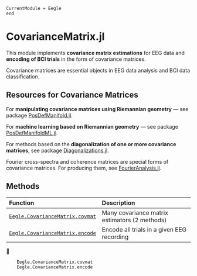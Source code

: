 ```@meta
CurrentModule = Eegle
end
```

# CovarianceMatrix.jl

This module implements **covariance matrix estimations** for EEG data and **encoding of BCI trials** in the form of covariance matrices.

Covariance matrices are essential objects in EEG data analysis and BCI data classification.

## Resources for Covariance Matrices

For **manipulating covariance matrices using Riemannian geometry** — see package [PosDefManifold.jl](https://github.com/Marco-Congedo/PosDefManifold.jl).

For **machine learning based on Riemannian geometry** — see package [PosDefManifoldML.jl](https://github.com/Marco-Congedo/PosDefManifoldML.jl).

For methods based on the **diagonalization of one or more covariance matrices**, see package [Diagonalizations.jl](https://github.com/Marco-Congedo/Diagonalizations.jl).

Fourier cross-spectra and coherence matrices are special forms of covariance matrices. For producing them, see [FourierAnalysis.jl](https://github.com/Marco-Congedo/FourierAnalysis.jl).


## Methods

|  Function      |           Description             |
|:-----------------------|:----------------------------------|
| [`Eegle.CovarianceMatrix.covmat`](@ref) | Many covariance matrix estimators (2 methods)|
| [`Eegle.CovarianceMatrix.encode`](@ref) | Encode all trials in a given EEG recording |
📖
```@docs
    Eegle.CovarianceMatrix.covmat
    Eegle.CovarianceMatrix.encode
```
